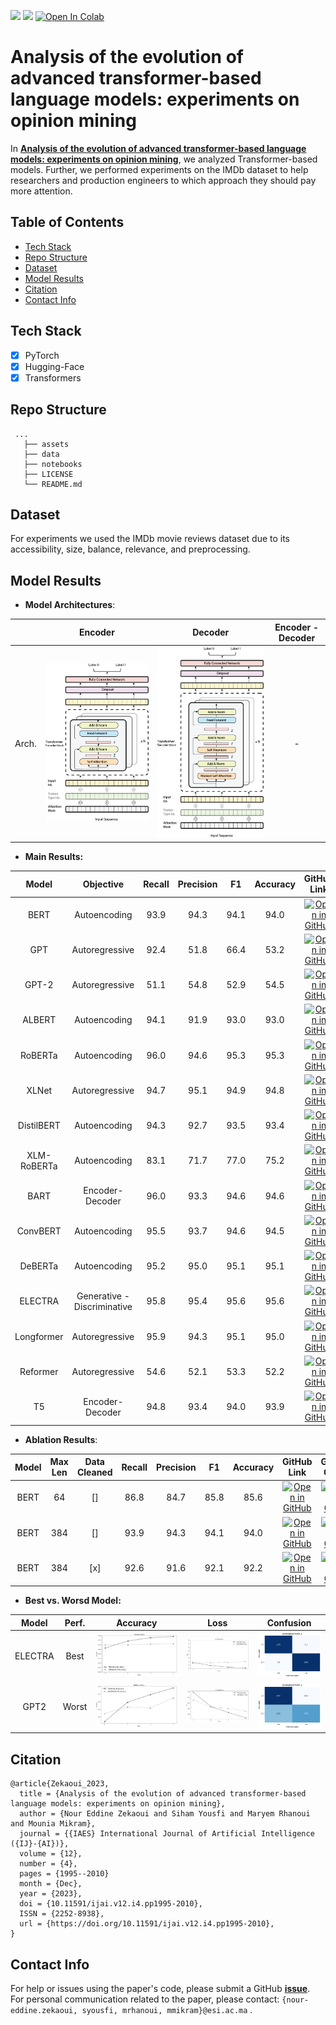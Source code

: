 ![](https://img.shields.io/badge/Python-3.10-brightgreen.svg)
![](https://img.shields.io/badge/PyTorch-1.14-orange.svg)
[![Open In Colab](https://colab.research.google.com/assets/colab-badge.svg)](https://colab.research.google.com/drive/1QC_W9IHGrvhs06hfWUX86-tp0LmSX4Lp?usp=sharing)

# Analysis of the evolution of advanced transformer-based language models: experiments on opinion mining

In **[Analysis of the evolution of advanced transformer-based language models: experiments on opinion mining](http://doi.org/10.11591/ijai.v12.i4.pp1995-2010)**, we analyzed Transformer-based models. Further, we performed experiments on the IMDb dataset to help researchers and production engineers to which approach they should pay more attention.

## Table of Contents
- [Tech Stack](#tech-stack)
- [Repo Structure](#repo-structure)
- [Dataset](#dataset)
- [Model Results](#model-results)
- [Citation](#citation)
- [Contact Info](#contact-info)

## Tech Stack
- [x] PyTorch
- [x] Hugging-Face
- [x] Transformers

## Repo Structure

```
 ...   
   ├── assets
   ├── data
   ├── notebooks
   ├── LICENSE
   └── README.md
```

##  Dataset
For experiments we used the IMDb movie reviews dataset due to its accessibility, size, balance, relevance, and preprocessing.

## Model Results

* **Model Architectures**:

|              | Encoder                                | Decoder                                | Encoder - Decoder |
|:------------:|:--------------------------------------:|:--------------------------------------:|:-----------------:|
| Arch.        | ![encoders.png](./assets/encoders.png) | ![decoders.png](./assets/decoders.png) | -                 |


* **Main Results:**

| Model       | Objective                  | Recall | Precision | F1   | Accuracy | GitHub Link                                                                                                                        | Google Colab                                                                                                                                                        |
|:-----------:|:--------------------------:|:------:|:---------:|:----:|:--------:|:----------------------------------------------------------------------------------------------------------------------------------:|:-------------------------------------------------------------------------------------------------------------------------------------------------------------------:|                                                                                      
| BERT        | Autoencoding               | 93.9   | 94.3      | 94.1 | 94.0     | [![Open in GitHub](https://img.shields.io/badge/GitHub-Open%20In%20GitHub-blue?logo=github)](./notebooks/Movie_Reviews_BERT_v1.ipynb)    | [![Open In Colab](https://colab.research.google.com/assets/colab-badge.svg)](https://colab.research.google.com/drive/1qutjpCEzselMEZwtEocRItf01uFbCqqI?usp=sharing) |
| GPT         | Autoregressive             | 92.4   | 51.8      | 66.4 | 53.2     | [![Open in GitHub](https://img.shields.io/badge/GitHub-Open%20In%20GitHub-blue?logo=github)](./notebooks/Movie_Reviews_GPT.ipynb)        | [![Open In Colab](https://colab.research.google.com/assets/colab-badge.svg)](https://colab.research.google.com/drive/1R3FcTDyMVxhuXVXU74LIuHv9VYXIET6Z?usp=sharing) |
| GPT-2       | Autoregressive             | 51.1   | 54.8      | 52.9 | 54.5     | [![Open in GitHub](https://img.shields.io/badge/GitHub-Open%20In%20GitHub-blue?logo=github)](./notebooks/Movie_Reviews_GPT2.ipynb)       | [![Open In Colab](https://colab.research.google.com/assets/colab-badge.svg)](https://colab.research.google.com/drive/1HgsdNvjIA0ul02XyKXZNpzGslO4W4aj5?usp=sharing) |
| ALBERT      | Autoencoding               | 94.1   | 91.9      | 93.0 | 93.0     | [![Open in GitHub](https://img.shields.io/badge/GitHub-Open%20In%20GitHub-blue?logo=github)](./notebooks/Movie_Reviews_ALBERT.ipynb)     | [![Open In Colab](https://colab.research.google.com/assets/colab-badge.svg)](https://colab.research.google.com/drive/1ZPX7ghkndl_lC9jiOxavGBqKQyt2N4FI?usp=sharing) |
| RoBERTa     | Autoencoding               | 96.0   | 94.6      | 95.3 | 95.3     | [![Open in GitHub](https://img.shields.io/badge/GitHub-Open%20In%20GitHub-blue?logo=github)](./notebooks/Movie_Reviews_RoBERTa.ipynb)    | [![Open In Colab](https://colab.research.google.com/assets/colab-badge.svg)](https://colab.research.google.com/drive/1qKFMWTT6Qqrwa377hB503nXIOx7DxeMD?usp=sharing) |
| XLNet       | Autoregressive             | 94.7   | 95.1      | 94.9 | 94.8     | [![Open in GitHub](https://img.shields.io/badge/GitHub-Open%20In%20GitHub-blue?logo=github)](./notebooks/Movie_Reviews_XLNet.ipynb)      | [![Open In Colab](https://colab.research.google.com/assets/colab-badge.svg)](https://colab.research.google.com/drive/1ZwwKB7Kym6Z1KYy7_YI8jiZrAjPxFMVG?usp=sharing) |
| DistilBERT  | Autoencoding               | 94.3   | 92.7      | 93.5 | 93.4     | [![Open in GitHub](https://img.shields.io/badge/GitHub-Open%20In%20GitHub-blue?logo=github)](./notebooks/Movie_Reviews_DistilBERT.ipynb) | [![Open In Colab](https://colab.research.google.com/assets/colab-badge.svg)](https://colab.research.google.com/drive/1n84zEJcnVZAEhcolYnNzIJS7U5Z4RFbU?usp=sharing) |
| XLM-RoBERTa | Autoencoding               | 83.1   | 71.7      | 77.0 | 75.2     | [![Open in GitHub](https://img.shields.io/badge/GitHub-Open%20In%20GitHub-blue?logo=github)](./notebooks/Movie_Reviews_BERT.ipynb)       | [![Open In Colab](https://colab.research.google.com/assets/colab-badge.svg)](./all/Movie_Reviews_BERT.ipynb)                                                        |
| BART        | Encoder-Decoder            | 96.0   | 93.3      | 94.6 | 94.6     | [![Open in GitHub](https://img.shields.io/badge/GitHub-Open%20In%20GitHub-blue?logo=github)](./notebooks/Movie_Reviews_BART.ipynb)       | [![Open In Colab](https://colab.research.google.com/assets/colab-badge.svg)](https://colab.research.google.com/drive/1wsNwUFu4WxOK9uwRv8P5kw__-MxTxReh?usp=sharing) |
| ConvBERT    | Autoencoding               | 95.5   | 93.7      | 94.6 | 94.5     | [![Open in GitHub](https://img.shields.io/badge/GitHub-Open%20In%20GitHub-blue?logo=github)](./notebooks/Movie_Reviews_ConvBERT.ipynb)   | [![Open In Colab](https://colab.research.google.com/assets/colab-badge.svg)](https://colab.research.google.com/drive/11TH0XbLEkF71KlAWcsqNGWllTBPqT8RP?usp=sharing) |
| DeBERTa     | Autoencoding               | 95.2   | 95.0      | 95.1 | 95.1     | [![Open in GitHub](https://img.shields.io/badge/GitHub-Open%20In%20GitHub-blue?logo=github)](./notebooks/Movie_Reviews_DeBERTa.ipynb)    | [![Open In Colab](https://colab.research.google.com/assets/colab-badge.svg)](https://colab.research.google.com/drive/1YrB7ObTrLhRatSXclpwXjG69cN1L6OrM?usp=sharing) |
| ELECTRA     | Generative -Discriminative | 95.8   | 95.4      | 95.6 | 95.6     | [![Open in GitHub](https://img.shields.io/badge/GitHub-Open%20In%20GitHub-blue?logo=github)](./notebooks/Movie_Reviews_ELECTRA.ipynb)    | [![Open In Colab](https://colab.research.google.com/assets/colab-badge.svg)](https://colab.research.google.com/drive/1QC_W9IHGrvhs06hfWUX86-tp0LmSX4Lp?usp=sharing) |
| Longformer  | Autoregressive             | 95.9   | 94.3      | 95.1 | 95.0     | [![Open in GitHub](https://img.shields.io/badge/GitHub-Open%20In%20GitHub-blue?logo=github)](./notebooks/Movie_Reviews_Longformer.ipynb) | [![Open In Colab](https://colab.research.google.com/assets/colab-badge.svg)](https://colab.research.google.com/drive/1nY01nkwZr3woLQHi3_5faE2x97HrEB_p?usp=sharing) |
| Reformer    | Autoregressive             | 54.6   | 52.1      | 53.3 | 52.2     | [![Open in GitHub](https://img.shields.io/badge/GitHub-Open%20In%20GitHub-blue?logo=github)](./notebooks/Movie_Reviews_Reformer.ipynb)   | [![Open In Colab](https://colab.research.google.com/assets/colab-badge.svg)](https://colab.research.google.com/drive/1XexBkibhJ4I4KNYHUwNj8l8sXtFeJwQ_?usp=sharing) |
| T5          | Encoder-Decoder            | 94.8   | 93.4      | 94.0 | 93.9     | [![Open in GitHub](https://img.shields.io/badge/GitHub-Open%20In%20GitHub-blue?logo=github)](./notebooks/Movie_Reviews_T5.ipynb)         | [![Open In Colab](https://colab.research.google.com/assets/colab-badge.svg)](https://colab.research.google.com/drive/1MOWku1qdFacJItcGYkVvOpngMq417FIk?usp=sharing) |

* **Ablation Results**:


| Model | Max Len | Data Cleaned | Recall | Precision | F1   | Accuracy | GitHub Link                                                                                                                     | Google Colab                                                                                                                                                        |
|:-----:|:-------:|:------------:|:------:|:---------:|:----:|:--------:|:-------------------------------------------------------------------------------------------------------------------------------:|:-------------------------------------------------------------------------------------------------------------------------------------------------------------------:|
| BERT  | 64      | []           | 86.8   | 84.7      | 85.8 | 85.6     | [![Open in GitHub](https://img.shields.io/badge/GitHub-Open%20In%20GitHub-blue?logo=github)](./notebooks/Movie_Reviews_BERT_v1.ipynb) | [![Open In Colab](https://colab.research.google.com/assets/colab-badge.svg)](https://colab.research.google.com/drive/1qutjpCEzselMEZwtEocRItf01uFbCqqI?usp=sharing) |
| BERT  | 384     | []           | 93.9   | 94.3      | 94.1 | 94.0     | [![Open in GitHub](https://img.shields.io/badge/GitHub-Open%20In%20GitHub-blue?logo=github)](./notebooks/Movie_Reviews_BERT_v1.ipynb) | [![Open In Colab](https://colab.research.google.com/assets/colab-badge.svg)](https://colab.research.google.com/drive/1qutjpCEzselMEZwtEocRItf01uFbCqqI?usp=sharing) |
| BERT  | 384     | [x]          | 92.6   | 91.6      | 92.1 | 92.2     | [![Open in GitHub](https://img.shields.io/badge/GitHub-Open%20In%20GitHub-blue?logo=github)](./notebooks/Movie_Reviews_BERT_v1.ipynb) | [![Open In Colab](https://colab.research.google.com/assets/colab-badge.svg)](https://colab.research.google.com/drive/1qutjpCEzselMEZwtEocRItf01uFbCqqI?usp=sharing) |


* **Best vs. Worsd Model:**

| Model   | Perf.       | Accuracy                               | Loss                                   | Confusion                              |
|:-------:|:-----------:|:--------------------------------------:|:--------------------------------------:|:--------------------------------------:|
| ELECTRA | Best        | ![electraa.png](./assets/electraa.png) | ![electral.png](./assets/electral.png) | ![electrac.png](./assets/electrac.png) | 
| GPT2    | Worst       | ![gpta.png](./assets/gpta.png)         | ![gptl.png](./assets/gptl.png)         | ![gptc.png](./assets/gptc.png)         |



## Citation
```
@article{Zekaoui_2023,
  title = {Analysis of the evolution of advanced transformer-based language models: experiments on opinion mining},
  author = {Nour Eddine Zekaoui and Siham Yousfi and Maryem Rhanoui and Mounia Mikram},
  journal = {{IAES} International Journal of Artificial Intelligence ({IJ}-{AI})},
  volume = {12},
  number = {4},
  pages = {1995--2010}
  month = {Dec},
  year = {2023},
  doi = {10.11591/ijai.v12.i4.pp1995-2010},
  ISSN = {2252-8938},
  url = {https://doi.org/10.11591/ijai.v12.i4.pp1995-2010},
}
```

## Contact Info
For help or issues using the paper's code, please submit a GitHub **[issue](https://github.com/zekaouinoureddine/Advanced-transformer-based-models-on-opinion-mining/issues)**. For personal communication related to the paper, please contact: `{nour-eddine.zekaoui, syousfi, mrhanoui, mmikram}@esi.ac.ma` .

